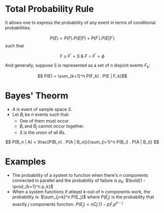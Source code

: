 # Total Probability Rule
It allows one to express the probability of any event in terms of conditional probabilities.

$$ P(E) = P(F).P(E | F) + P(F^\prime).P(E | F^\prime) $$
such that

$$ F \cup  F^\prime = S \ \& \  F \cap F^\prime = \phi $$

And generally, suppose S is represented as a set of $n$ disjoint events $F_k$: 

$$ P(E) = \sum_{k=1}^n P(F_k) . P(E | F_k)$$

# Bayes' Theorm

- $A$ is event of sample space $S$.
- Let $B_i$ be $n$ events such that: 
  - One of them must occur
  - $B_i$ and $B_j$ cannot occur together.
  - $S$ is the union of all $B$s.

$$ P(B_n | A) = \frac{P(B_n) . P(A | B_n)}{\sum_{i=1}^n P(B_i) . P(A | B_i)} $$

# Examples
- The probability of a system to function when there's $n$ components connected in parallel and the probability of failure is $p_k$: $\bold{1 - \prod_{k=1}^n p_k}$
- When a system functions if atleast k-out-of n components work, the probability is: $\sum_{j=k}^n P(E_j)$ where $P(E_j)$ is the probability that exactly $j$ components function. $P(E_j) = nCj . (1-p)^j . p^{n-j}$